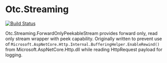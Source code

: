 # Otc.Streaming
[![Build Status](https://travis-ci.org/OleConsignado/otc-streaming.svg?branch=master)](https://travis-ci.org/OleConsignado/otc-streaming)

Otc.Streaming.ForwardOnlyPeekableStream provides forward only, read only stream wrapper with peek capability. Originally written to prevent use of `Microsoft.AspNetCore.Http.Internal.BufferingHelper.EnableRewind()` from Microsoft.AspNetCore.Http.dll while reading HttpRequest payload for logging.
